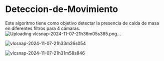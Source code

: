 # Deteccion-de-Movimiento
Este algoritmo tiene como objetivo detectar la presencia de caída de masa en diferentes filtros para 4 cámaras.
![Uploading vlcsnap-2024-11-07-21h36m05s385.png…]()

![vlcsnap-2024-11-07-21h33m26s054](https://github.com/user-attachments/assets/dbef9ba4-822d-4181-98b5-2025269acd40)

![vlcsnap-2024-11-07-21h31m58s846](https://github.com/user-attachments/assets/5e2d0344-a108-4a81-a68c-2b61d2b35d8f)

